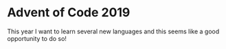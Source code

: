 Advent of Code 2019
===================
This year I want to learn several new languages and this seems like a good 
opportunity to do so!